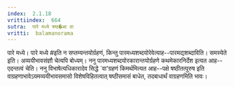 ```yaml
---
index:  2.1.18
vrittiindex:  664
sutra:  पारे मध्ये षष्ठ�आ वा
vritti:  balamanorama 
---
```


पारे मध्ये। पारे मध्ये #इति न सप्तम्यन्तयोर्ग्रहणं, किन्तु पारमध्यशब्दयोरेवेत्याह--पारमद्यशब्दाविति। समस्येते इति। अव्ययीभावसंज्ञौ चेत्यपि बोध्यम्। ननु पारमध्यशब्दयोरकारान्तयोर्ग्रहणे कथमेकारनिर्देश इत्यत आह--एदन्तत्वं चेति। ननु विभाषेत्यधिकारादेव सिद्धे `वा'ग्रहणं किमर्थमित्यत आह--पक्षे षष्ठीतत्पुरुष इति वाग्रहणाभावेऽयमव्ययीभावसमासो विशेषविहितत्वात् षष्ठीसमासं बाधेत, तदबाधार्थं वाग्रहणमिति भावः। 

